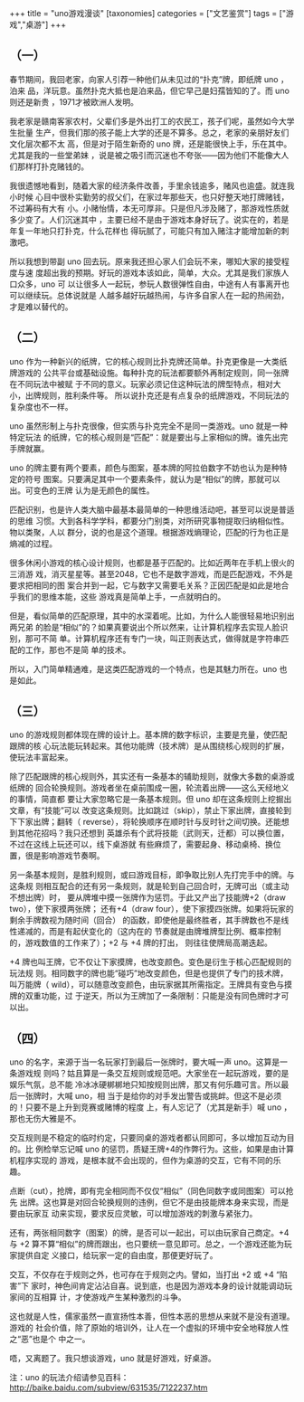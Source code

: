 +++
title = "uno游戏漫谈"
[taxonomies]
categories = ["文艺鉴赏"]
tags = ["游戏","桌游"]
+++
<!-- # uno游戏漫谈 -->
<!--原址：新浪博客 (2015-02-27 15:26:57) http://blog.sina.com.cn/s/blog_490c36be0102vd00.html -->

<!-- uno 游戏漫谈 -->
<!-- 七阶子/2015-2 -->

## （一）

春节期间，我回老家，向家人引荐一种他们从未见过的“扑克”牌，即纸牌 uno ，泊来
品，洋玩意。虽然扑克大抵也是泊来品，但它早己是妇孺皆知的了。而 uno 则还是新贵
，1971才被欧洲人发明。

我老家是赣南客家农村，父辈们多是外出打工的农民工，孩子们呢，虽然如今大学生批量
生产，但我们那的孩子能上大学的还是不算多。总之，老家的亲朋好友们文化层次都不太
高，但是对于陌生新奇的 uno 牌，还是能很快上手，乐在其中。尤其是我的一些堂弟妹
，说是被之吸引而沉迷也不夸张——因为他们不能像大人们那样打扑克赌钱的。
<!-- more -->

我很遗憾地看到，随着大家的经济条件改善，手里余钱逾多，赌风也逾盛。就连我小时候
心目中很朴实勤劳的叔父们，在家过年那些天，也只好整天地打牌赌钱，不过筹码有大有
小。小赌怡情，本无可厚非。只是但凡涉及赌了，那游戏性质就多少变了。人们沉迷其中
，主要已经不是由于游戏本身好玩了。说实在的，若是年复一年地只打扑克，什么花样也
得玩腻了，可能只有加入赌注才能增加新的刺激吧。

所以我想到带副 uno 回去玩。原来我还担心家人们会玩不来，哪知大家的接受程度与速
度超出我的预期。好玩的游戏本该如此，简单，大众。尤其是我们家族人口众多，uno 可
以让很多人一起玩，参玩人数很弹性自由，中途有人有事离开也可以继续玩。总体说就是
人越多越好玩越热闹，与许多自家人在一起的热闹劲，才是难以替代的。

## （二）

uno 作为一种新兴的纸牌，它的核心规则比扑克牌还简单。扑克更像是一大类纸牌游戏的
公共平台或基础设施。每种扑克的玩法都要额外再制定规则，同一张牌在不同玩法中被赋
于不同的意义。玩家必须记住这种玩法的牌型特点，相对大小，出牌规则，胜利条件等。
所以说扑克还是有点复杂的纸牌游戏，不同玩法的复杂度也不一样。

uno 虽然形制上与扑克很像，但实质与扑克完全不是同一类游戏。uno 就是一种特定玩法
的纸牌，它的核心规则是“匹配”：就是要出与上家相似的牌。谁先出完手牌就赢。

uno 的牌主要有两个要素，颜色与图案，基本牌的阿拉伯数字不妨也认为是种特定的符号
图案。只要满足其中一个要素条件，就认为是“相似”的牌，那就可以出。可变色的王牌
认为是无颜色的属性。

匹配识别，也是许人类大脑中最基本最简单的一种思维活动吧，甚至可以说是普适的思维
习惯。大到各科学学科，都要分门别类，对所研究事物提取归纳相似性。物以类聚，人以
群分，说的也是这个道理。根据游戏熵理论，匹配的行为也正是熵减的过程。

很多休闲小游戏的核心设计规则，也都是基于匹配的。比如近两年在手机上很火的三消游
戏，消灭星星等。甚至2048，它也不是数字游戏，而是匹配游戏，不外是要求把相同的图
案合并到一起，它与数字又需要毛关系？正因匹配是如此是地合乎我们的思维本能，这些
游戏真是简单上手，一点就明白的。

但是，看似简单的匹配原理，其中的水深着呢。比如，为什么人能很轻易地识别出两兄弟
的脸是“相似”的？如果真要说出个所以然来，让计算机程序去实现人脸识别，那可不简
单。计算机程序还有专门一块，叫正则表达式，做得就是字符串匹配的工作，那也不是简
单的技术。

所以，入门简单精通难，是这类匹配游戏的一个特点，也是其魅力所在。uno 也是如此。

## （三）

uno 的游戏规则都体现在牌的设计上。基本牌的数字标识，主要是充量，使匹配跟牌的核
心玩法能玩转起来。其他功能牌（技术牌）是从围绕核心规则的扩展，使玩法丰富起来。

除了匹配跟牌的核心规则外，其实还有一条基本的辅助规则，就像大多数的桌游或纸牌的
回合轮换规则。游戏者坐在桌前围成一圈，轮流着出牌——这么天经地义的事情，简直都
要让大家忽略它是一条基本规则。但 uno 却在这条规则上挖掘出文章，有“技能”可以
改变这条规则。比如跳过（skip），禁止下家出牌，直接轮到下下家出牌；翻转（
reverse），将轮换顺序在顺时针与反时针之间切换。还能想到其他花招吗？我只还想到
英雄杀有个武将技能（武则天，迁都）可以换位置，不过在这线上玩还可以，线下桌游就
有些麻烦了，需要起身、移动桌椅、换位置，很是影响游戏节奏啊。

另一条基本规则，是胜利规则，或曰游戏目标，即争取比别人先打完手中的牌。与这条规
则相互配合的还有另一条规则，就是轮到自己回合时，无牌可出（或主动不想出牌）时，
要从牌堆中摸一张牌作为惩罚。于此又产出了技能牌+2（draw two），使下家摸两张牌；
还有+4（draw four），使下家摸四张牌。如果将玩家的剩余手牌数视为随时间（回合）
的函数，即使他是最终胜者，其手牌数也不是线性递减的，而是有起伏变化的（这内在的
节奏就是由牌堆牌型比例、概率控制的，游戏数值的工作来了）；+2 与 +4 牌的打出，
则往往使牌局高潮迭起。

+4 牌也叫王牌，它不仅让下家摸牌，也改变颜色。变色是衍生于核心匹配规则的玩法规
则。相同数字的牌也能“碰巧”地改变颜色，但是也提供了专门的技术牌，叫万能牌（
wild），可以随意改变颜色，由玩家据其所需指定。王牌具有变色与摸牌的双重功能，过
于逆天，所以为王牌加了一条限制：只能是没有同色牌时才可以出。

## （四）

uno 的名字，来源于当一名玩家打到最后一张牌时，要大喊一声 uno。这算是一条游戏规
则吗？姑且算是一条交互规则或规范吧。大家坐在一起玩游戏，要的是娱乐气氛，总不能
冷冰冰硬梆梆地只知按规则出牌，那又有何乐趣可言。所以最后一张牌时，大喊 uno，相
当于是给你的对手发出警告或挑衅。但这不是必须的！只要不是上升到竞赛或赌博的程度
上，有人忘记了（尤其是新手）喊 uno ，那也无伤大雅是不。

交互规则是不稳定的临时约定，只要同桌的游戏者都认同即可，多以增加互动为目的。比
例检举忘记喊 uno 的惩罚，质疑王牌+4的作弊行为。这些，如果是由计算机程序实现的
游戏，是根本就不会出现的，但作为桌游的交互，它有不同的乐趣。

点断（cut），抢牌，即有完全相同而不仅仅“相似”（同色同数字或同图案）可以抢先
出牌。这也算是对回合轮换规则的违例，但它不是由技能牌本身来实现，而是要由玩家互
动来实现，要求反应灵敏，可以增加游戏的刺激与紧张力。

还有，两张相同数字（图案）的牌，是否可以一起出，可以由玩家自己商定。+4 与 +2
算不算“相似”的牌而跟出，也只要统一意见即可。总之，一个游戏还能为玩家提供自定
义接口，给玩家一定的自由度，那便更好玩了。

交互，不仅存在于规则之外，也可存在于规则之内。譬如，当打出 +2 或 +4 “陷害”下
家时，神色间肯定沾沾自喜。说到底，也是因为游戏本身的设计就能调动玩家间的互相算
计，才使游戏产生某种激烈的斗争。

这也就是人性，儒家虽然一直宣扬性本善，但性本恶的思想从来就不是没有道理。游戏的
社会价值，除了原始的培训外，让人在一个虚拟的环境中安全地释放人性之“恶”也是个
中之一。

唔，又离题了。我只想谈游戏，uno 就是好游戏，好桌游。

注：uno 的玩法介绍请参见百科：http://baike.baidu.com/subview/631535/7122237.htm

